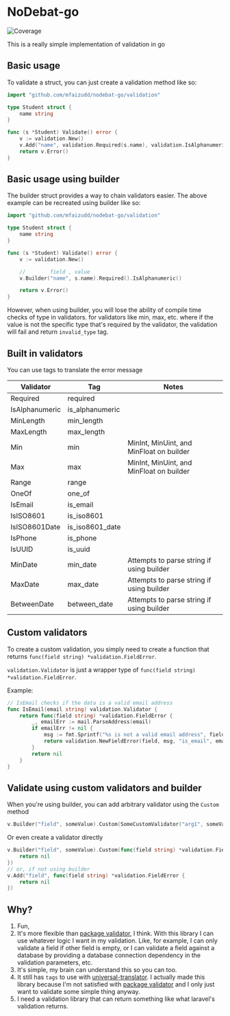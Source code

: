 # NoDebat-go
![Coverage](https://img.shields.io/badge/Coverage-87.4%25-brightgreen)

This is a really simple implementation of validation in go

## Basic usage

To validate a struct, you can just create a validation method like so:
```go
import "github.com/mfaizudd/nodebat-go/validation"

type Student struct {
    name string
}

func (s *Student) Validate() error {
    v := validation.New()
    v.Add("name", validation.Required(s.name), validation.IsAlphanumeric(s.name))
    return v.Error()
}
```

## Basic usage using builder

The builder struct provides a way to chain validators easier.
The above example can be recreated using builder like so:
```go
import "github.com/mfaizudd/nodebat-go/validation"

type Student struct {
    name string
}

func (s *Student) Validate() error {
    v := validation.New()

    //        field , value
    v.Builder("name", s.name).Required().IsAlphanumeric()

    return v.Error()
}
```

However, when using builder, you will lose the ability of
compile time checks of type in validators. for validators
like min, max, etc. where if the value is not the specific
type that's required by the validator, the validation will
fail and return `invalid_type` tag.

## Built in validators
You can use tags to translate the error message

| Validator      | Tag             | Notes                                     |
| -------------- | --------------- | ----------------------------------------- |
| Required       | required        |                                           |
| IsAlphanumeric | is_alphanumeric |                                           |
| MinLength      | min_length      |                                           |
| MaxLength      | max_length      |                                           |
| Min            | min             | MinInt, MinUint, and MinFloat on builder  |
| Max            | max             | MinInt, MinUint, and MinFloat on builder  |
| Range          | range           |                                           |
| OneOf          | one_of          |                                           |
| IsEmail        | is_email        |                                           |
| IsISO8601      | is_iso8601      |                                           |
| IsISO8601Date  | is_iso8601_date |                                           |
| IsPhone        | is_phone        |                                           |
| IsUUID         | is_uuid         |                                           |
| MinDate        | min_date        | Attempts to parse string if using builder |
| MaxDate        | max_date        | Attempts to parse string if using builder |
| BetweenDate    | between_date    | Attempts to parse string if using builder |

## Custom validators
To create a custom validation, you simply need to create a function that 
returns `func(field string) *validation.FieldError`.

`validation.Validator` is just a wrapper type of 
`func(field string) *validation.FieldError`.

Example: 
```go
// IsEmail checks if the data is a valid email address
func IsEmail(email string) validation.Validator {
    return func(field string) *validation.FieldError {
        _, emailErr := mail.ParseAddress(email)
        if emailErr != nil {
            msg := fmt.Sprintf("%s is not a valid email address", field)
            return validation.NewFieldError(field, msg, "is_email", email)
        }
        return nil
    }
}
```

## Validate using custom validators and builder
When you're using builder, you can add arbitrary validator
using the `Custom` method

```go
v.Builder("field", someValue).Custom(SomeCustomValidator("arg1", someValue))
```

Or even create a validator directly

```go
v.Builder("field", someValue).Custom(func(field string) *validation.FieldError {
    return nil
})
// or, if not using builder
v.Add("field", func(field string) *validation.FieldError {
    return nil
})
```

## Why?
1. Fun,
2. It's more flexible than [package validator](https://github.com/go-playground/validator), I think.
With this library I can use whatever logic I want in my validation.
Like, for example, I can only validate a field if other field is empty, or
I can validate a field against a database by providing a database connection
dependency in the validation parameters, etc.
3. It's simple, my brain can understand this so you can too.
4. It still has `tags` to use with [universal-translator](https://github.com/go-playground/universal-translator).
I actually made this library because I'm not satisfied 
with [package validator](https://github.com/go-playground/validator)
and I only just want to validate some simple thing anyway.
5. I need a validation library that can return something like what laravel's validation returns.
